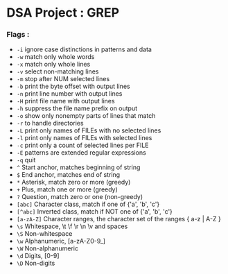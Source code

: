 # DSA Project : GREP
### Flags :
  - `-i`  ignore case distinctions in patterns and data
  - `-w`  match only whole words
  - `-x`  match only whole lines
  - `-v`  select non-matching lines
  - `-m`  stop after NUM selected lines
  - `-b`  print the byte offset with output lines
  - `-n`  print line number with output lines
  - `-H`  print file name with output lines
  - `-h`  suppress the file name prefix on output
  - `-o`  show only nonempty parts of lines that match
  - `-r`  to handle directories
  - `-L`  print only names of FILEs with no selected lines
  - `-l`  print only names of FILEs with selected lines
  - `-c`  print only a count of selected lines per FILE
  - `-E`  patterns are extended regular expressions
  - `-q`  quit
  -  `^`         Start anchor, matches beginning of string
  -  `$`         End anchor, matches end of string
  -  `*`         Asterisk, match zero or more (greedy)
  -  `+`         Plus, match one or more (greedy)
  -  `?`         Question, match zero or one (non-greedy)
  -  `[abc]`     Character class, match if one of {'a', 'b', 'c'}
  -  `[^abc]`   Inverted class, match if NOT one of {'a', 'b', 'c'}
  -  `[a-zA-Z]` Character ranges, the character set of the ranges { a-z | A-Z }
  -  `\s`       Whitespace, \t \f \r \n \v and spaces
  -  `\S`       Non-whitespace
  -  `\w`       Alphanumeric, [a-zA-Z0-9_]
  -  `\W`       Non-alphanumeric
  -  `\d`       Digits, [0-9]
  -  `\D`       Non-digits
